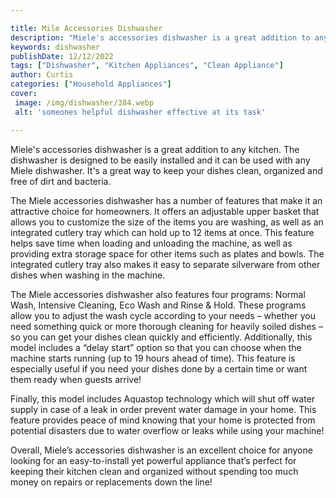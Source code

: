 ```yaml
---

title: Mile Accessories Dishwasher
description: "Miele's accessories dishwasher is a great addition to any kitchen. The dishwasher is designed to be easily installed and it can be...see more detail"
keywords: dishwasher
publishDate: 12/12/2022
tags: ["Dishwasher", "Kitchen Appliances", "Clean Appliance"]
author: Curtis
categories: ["Household Appliances"]
cover: 
 image: /img/dishwasher/384.webp
 alt: 'someones helpful dishwasher effective at its task'

---
```


Miele's accessories dishwasher is a great addition to any kitchen. The dishwasher is designed to be easily installed and it can be used with any Miele dishwasher. It's a great way to keep your dishes clean, organized and free of dirt and bacteria.

The Miele accessories dishwasher has a number of features that make it an attractive choice for homeowners. It offers an adjustable upper basket that allows you to customize the size of the items you are washing, as well as an integrated cutlery tray which can hold up to 12 items at once. This feature helps save time when loading and unloading the machine, as well as providing extra storage space for other items such as plates and bowls. The integrated cutlery tray also makes it easy to separate silverware from other dishes when washing in the machine.

The Miele accessories dishwasher also features four programs: Normal Wash, Intensive Cleaning, Eco Wash and Rinse & Hold. These programs allow you to adjust the wash cycle according to your needs – whether you need something quick or more thorough cleaning for heavily soiled dishes – so you can get your dishes clean quickly and efficiently. Additionally, this model includes a “delay start” option so that you can choose when the machine starts running (up to 19 hours ahead of time). This feature is especially useful if you need your dishes done by a certain time or want them ready when guests arrive!

Finally, this model includes Aquastop technology which will shut off water supply in case of a leak in order prevent water damage in your home. This feature provides peace of mind knowing that your home is protected from potential disasters due to water overflow or leaks while using your machine!

Overall, Miele’s accessories dishwasher is an excellent choice for anyone looking for an easy-to-install yet powerful appliance that’s perfect for keeping their kitchen clean and organized without spending too much money on repairs or replacements down the line!

